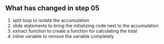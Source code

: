 ## What has changed in step 05

1. split loop to isolate the accumulation
2. slide statements to bring the initializing code next to the accumulation
3. extract function to create a function for calculating the total
4. inline variable to remove the variable completely
